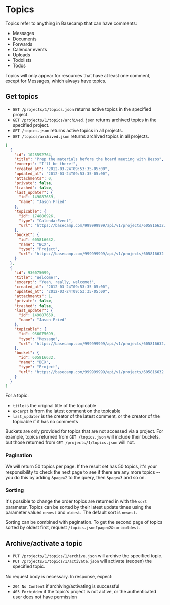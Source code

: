 Topics
========

Topics refer to anything in Basecamp that can have comments:

* Messages
* Documents
* Forwards
* Calendar events
* Uploads
* Todolists
* Todos

Topics will only appear for resources that have at least one comment, except for Messages, which always have topics.


Get topics
----------

* `GET /projects/1/topics.json` returns active topics in the specified project.
* `GET /projects/1/topics/archived.json` returns archived topics in the specified project.
* `GET /topics.json` returns active topics in all projects.
* `GET /topics/archived.json` returns archived topics in all projects.

```json
[
  {
    "id": 1028592764,
    "title": "Prep the materials before the board meeting with Bezos",
    "excerpt": "I'll be there!",
    "created_at": "2012-03-24T09:53:35-05:00",
    "updated_at": "2012-03-24T09:53:35-05:00",
    "attachments": 0,
    "private": false,
    "trashed": false,
    "last_updater": {
      "id": 149087659,
      "name": "Jason Fried"
    },
    "topicable": {
      "id": 174886926,
      "type": "CalendarEvent",
      "url": "https://basecamp.com/999999999/api/v1/projects/605816632/calendar_events/174886926.json"
    },
    "bucket": {
      "id": 605816632,
      "name": "BCX",
      "type": "Project",
      "url": "https://basecamp.com/999999999/api/v1/projects/605816632.json"
    }
  },
  {
    "id": 936075699,
    "title": "Welcome!",
    "excerpt": "Yeah, really, welcome!",
    "created_at": "2012-03-24T09:53:35-05:00",
    "updated_at": "2012-03-24T09:53:35-05:00",
    "attachments": 1,
    "private": false,
    "trashed": false,
    "last_updater": {
      "id": 149087659,
      "name": "Jason Fried"
    },
    "topicable": {
      "id": 936075699,
      "type": "Message",
      "url": "https://basecamp.com/999999999/api/v1/projects/605816632/messages/936075699.json"
    },
    "bucket": {
      "id": 605816632,
      "name": "BCX",
      "type": "Project",
      "url": "https://basecamp.com/999999999/api/v1/projects/605816632.json"
    }
  }
]
```

For a topic:

* `title` is the original title of the topicable
* `excerpt` is from the latest comment on the topicable
* `last_updater` is the creator of the latest comment, or the creator of the
  topicable if it has no comments

Buckets are only provided for topics that are not accessed via a project. For
example, topics returned from `GET /topics.json` will include their buckets,
but those returned from `GET /projects/1/topics.json` will not.

### Pagination

We will return 50 topics per page. If the result set has 50 topics, it's your
responsibility to check the next page to see if there are any more topics --
you do this by adding `&page=2` to the query, then `&page=3` and so on.

### Sorting

It's possible to change the order topics are returned in with the `sort`
parameter. Topics can be sorted by their latest update times using the
parameter values `newest` and `oldest`. The default sort is `newest`.

Sorting can be combined with pagination. To get the second page of topics
sorted by oldest first, request `/topics.json?page=2&sort=oldest`.


Archive/activate a topic
------------------------

* `PUT /projects/1/topics/1/archive.json` will archive the specified topic.
* `PUT /projects/1/topics/1/activate.json` will activate (reopen) the specified topic.

No request body is necessary. In response, expect:

* `204 No Content` if archiving/activating is successful
* `403 Forbidden` if the topic's project is not active, or the authenticated user does not have permission
